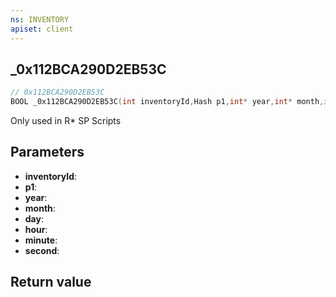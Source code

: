 ```yaml
---
ns: INVENTORY
apiset: client
---
```

## _0x112BCA290D2EB53C

```c
// 0x112BCA290D2EB53C
BOOL _0x112BCA290D2EB53C(int inventoryId,Hash p1,int* year,int* month,int* day,int* hour,int* minute,int* second);
```

Only used in R* SP Scripts

## Parameters
* **inventoryId**:
* **p1**:
* **year**:
* **month**:
* **day**:
* **hour**:
* **minute**:
* **second**:

## Return value

